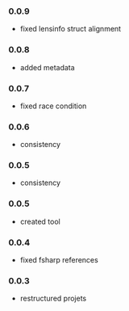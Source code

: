 ### 0.0.9
* fixed lensinfo struct alignment
### 0.0.8
* added metadata
### 0.0.7
* fixed race condition
### 0.0.6
* consistency
### 0.0.5
* consistency
### 0.0.5
* created tool
### 0.0.4
* fixed fsharp references
### 0.0.3
* restructured projets
